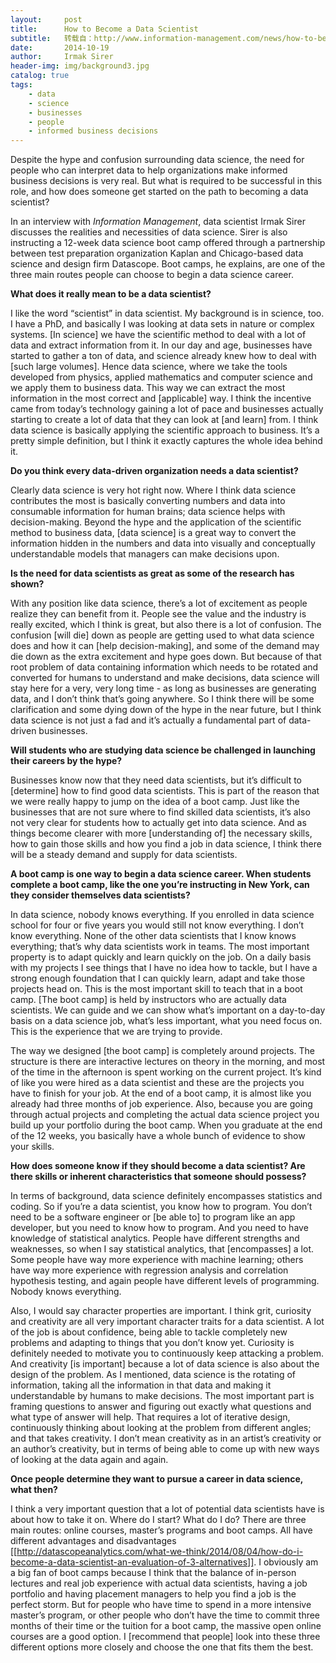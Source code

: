 ```yaml
---
layout:     post
title:      How to Become a Data Scientist
subtitle:   转载自：http://www.information-management.com/news/how-to-become-a-data-scientist-10026171-1.html
date:       2014-10-19
author:     Irmak Sirer
header-img: img/background3.jpg
catalog: true
tags:
    - data
    - science
    - businesses
    - people
    - informed business decisions
---
```


Despite the hype and confusion surrounding data science, the need for people who can interpret data to help organizations make informed business decisions is very real. But what is required to be successful in this role, and how does someone get started on the path to becoming a data scientist?

In an interview with *Information Management*, data scientist Irmak Sirer discusses the realities and necessities of data science. Sirer is also instructing a 12-week data science boot camp offered through a partnership between test preparation organization Kaplan and Chicago-based data science and design firm Datascope. Boot camps, he explains, are one of the three main routes people can choose to begin a data science career.

**What does it really mean to be a data scientist?**

I like the word “scientist” in data scientist. My background is in science, too. I have a PhD, and basically I was looking at data sets in nature or complex systems. [In science] we have the scientific method to deal with a lot of data and extract information from it. In our day and age, businesses have started to gather a ton of data, and science already knew how to deal with [such large volumes]. Hence data science, where we take the tools developed from physics, applied mathematics and computer science and we apply them to business data. This way we can extract the most information in the most correct and [applicable] way. I think the incentive came from today’s technology gaining a lot of pace and businesses actually starting to create a lot of data that they can look at [and learn] from. I think data science is basically applying the scientific approach to business. It’s a pretty simple definition, but I think it exactly captures the whole idea behind it.

**Do you think every data-driven organization needs a data scientist?**

Clearly data science is very hot right now. Where I think data science contributes the most is basically converting numbers and data into consumable information for human brains; data science helps with decision-making. Beyond the hype and the application of the scientific method to business data, [data science] is a great way to convert the information hidden in the numbers and data into visually and conceptually understandable models that managers can make decisions upon.

**Is the need for data scientists as great as some of the research has shown?**

With any position like data science, there’s a lot of excitement as people realize they can benefit from it. People see the value and the industry is really excited, which I think is great, but also there is a lot of confusion. The confusion [will die] down as people are getting used to what data science does and how it can [help decision-making], and some of the demand may die down as the extra excitement and hype goes down. But because of that root problem of data containing information which needs to be rotated and converted for humans to understand and make decisions, data science will stay here for a very, very long time - as long as businesses are generating data, and I don’t think that’s going anywhere. So I think there will be some clarification and some dying down of the hype in the near future, but I think data science is not just a fad and it’s actually a fundamental part of data-driven businesses.

**Will students who are studying data science be challenged in launching their careers by the hype?**

Businesses know now that they need data scientists, but it’s difficult to [determine] how to find good data scientists. This is part of the reason that we were really happy to jump on the idea of a boot camp. Just like the businesses that are not sure where to find skilled data scientists, it’s also not very clear for students how to actually get into data science. And as things become clearer with more [understanding of] the necessary skills, how to gain those skills and how you find a job in data science, I think there will be a steady demand and supply for data scientists.

**A boot camp is one way to begin a data science career. When students complete a boot camp, like the one you’re instructing in New York, can they consider themselves data scientists?**

In data science, nobody knows everything. If you enrolled in data science school for four or five years you would still not know everything. I don’t know everything. None of the other data scientists that I know knows everything; that’s why data scientists work in teams. The most important property is to adapt quickly and learn quickly on the job. On a daily basis with my projects I see things that I have no idea how to tackle, but I have a strong enough foundation that I can quickly learn, adapt and take those projects head on. This is the most important skill to teach that in a boot camp. [The boot camp] is held by instructors who are actually data scientists. We can guide and we can show what’s important on a day-to-day basis on a data science job, what’s less important, what you need focus on. This is the experience that we are trying to provide.

The way we designed [the boot camp] is completely around projects. The structure is there are interactive lectures on theory in the morning, and most of the time in the afternoon is spent working on the current project. It’s kind of like you were hired as a data scientist and these are the projects you have to finish for your job. At the end of a boot camp, it is almost like you already had three months of job experience. Also, because you are going through actual projects and completing the actual data science project you build up your portfolio during the boot camp. When you graduate at the end of the 12 weeks, you basically have a whole bunch of evidence to show your skills.

**How does someone know if they should become a data scientist? Are there skills or inherent characteristics that someone should possess?**

In terms of background, data science definitely encompasses statistics and coding. So if you’re a data scientist, you know how to program. You don’t need to be a software engineer or [be able to] to program like an app developer, but you need to know how to program. And you need to have knowledge of statistical analytics. People have different strengths and weaknesses, so when I say statistical analytics, that [encompasses] a lot. Some people have way more experience with machine learning; others have way more experience with regression analysis and correlation hypothesis testing, and again people have different levels of programming. Nobody knows everything.

Also, I would say character properties are important. I think grit, curiosity and creativity are all very important character traits for a data scientist. A lot of the job is about confidence, being able to tackle completely new problems and adapting to things that you don’t know yet. Curiosity is definitely needed to motivate you to continuously keep attacking a problem. And creativity [is important] because a lot of data science is also about the design of the problem. As I mentioned, data science is the rotating of information, taking all the information in that data and making it understandable by humans to make decisions. The most important part is framing questions to answer and figuring out exactly what questions and what type of answer will help. That requires a lot of iterative design, continuously thinking about looking at the problem from different angles; and that takes creativity. I don’t mean creativity as in an artist’s creativity or an author’s creativity, but in terms of being able to come up with new ways of looking at the data again and again.

**Once people determine they want to pursue a career in data science, what then?**

I think a very important question that a lot of potential data scientists have is about how to take it on. Where do I start? What do I do? There are three main routes: online courses, master’s programs and boot camps. All have different advantages and disadvantages [[http://datascopeanalytics.com/what-we-think/2014/08/04/how-do-i-become-a-data-scientist-an-evaluation-of-3-alternatives]]. I obviously am a big fan of boot camps because I think that the balance of in-person lectures and real job experience with actual data scientists, having a job portfolio and having placement managers to help you find a job is the perfect storm. But for people who have time to spend in a more intensive master’s program, or other people who don’t have the time to commit three months of their time or the tuition for a boot camp, the massive open online courses are a good option. I [recommend that people] look into these three different options more closely and choose the one that fits them the best.
